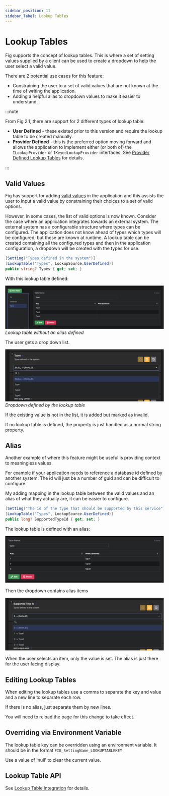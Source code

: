```yaml
---
sidebar_position: 11
sidebar_label: Lookup Tables
---
```


# Lookup Tables

Fig supports the concept of lookup tables. This is where a set of setting values supplied by a client can be used to create a dropdown to help the user select a valid value.

There are 2 potential use cases for this feature:

- Constraining the user to a set of valid values that are not known at the time of writing the application.
- Adding a helpful alias to dropdown values to make it easier to understand.

:::note

From Fig 2.1, there are support for 2 different types of lookup table:

- **User Defined** - these existed prior to this version and require the lookup table to be created manually.
- **Provider Defined** - this is the preferred option moving forward and allows the application to implement either (or both of) the `ILookupProvider` or `IKeyedLookupProvider` interfaces. See [Provider Defined Lookup Tables](../features/30-provider-defined-lookup-tables.md) for details.

:::

## Valid Values

Fig has support for adding [valid values](../features/settings-management/19-valid-values.md) in the application and this assists the user to input a valid value by constraining their choices to a set of valid options.

However, in some cases, the list of valid options is now known. Consider the case where an application integrates towards an external system. The external system has a configurable structure where types can be configured. The application does not know ahead of types which types will be configured, but these are known at runtime. A lookup table can be created containing all the configured types and then in the application configuration, a dropdown will be created with the types for use.

```csharp
[Setting("Types defined in the system")]
[LookupTable("Types", LookupSource.UserDefined)]
public string? Types { get; set; }
```

With this lookup table defined:

![alt text](./img/lookup-table-no-alias.png)  
*Lookup table without an alias defined*

The user gets a drop down list.

![alt text](./img/dropdown-lookup-table.png)  
*Dropdown defined by the lookup table*

If the existing value is not in the list, it is added but marked as invalid.

If no lookup table is defined, the property is just handled as a normal string property.

## Alias

Another example of where this feature might be useful is providing context to meaningless values.

For example if your application needs to reference a database id defined by another system. The id will just be a number of guid and can be difficult to configure.

My adding mapping in the lookup table between the valid values and an alias of what they actually are, it can be easier to configure.


```csharp
[Setting("The id of the type that should be supported by this service")]
[LookupTable("Types", LookupSource.UserDefined)]
public long? SupportedTypeId { get; set; }
```

The lookup table is defined with an alias:

![alt text](./img/lookup-table-alias.png)

Then the dropdown contains alias items

![alt text](./img/drop-down-with-alias.png)

When the user selects an item, only the value is set. The alias is just there for the user facing display.

## Editing Lookup Tables

When editing the lookup tables use a comma to separate the key and value and a new line to separate each row.

If there is no alias, just separate them by new lines.

You will need to reload the page for this change to take effect.

## Overriding via Environment Variable

The lookup table key can be overridden using an environment variable. It should be in the format `FIG_SettingName_LOOKUPTABLEKEY`

Use a value of 'null' to clear the current value.

## Lookup Table API

See [Lookup Table Integration](../integration-points/lookup-table-integration.md) for details.

